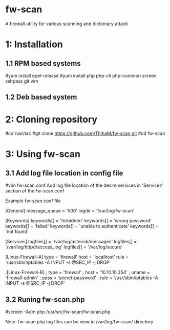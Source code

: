 # fw-scan
A firewall utility for various scanning and dictionary attack

1: Installation
===============

1.1 RPM based systems
---------------------
#yum install epel-release
#yum install php php-cli php-common screen sshpass git vim

1.2 Deb based system
--------------------

2: Cloning repository
======================
#cd /usr/src
#git clone https://github.com/ThihaM/fw-scan.git
#cd fw-scan

3: Using fw-scan
================

3.1 Add log file location in config file
----------------------------------------
#vim fw-scan.conf
Add log file location of the desire services in 'Services' section of the fw-scan.conf

Example fw-scan.conf file

[General]
 message_queue = '500'
 logdir = '/var/log/fw-scan'
 
[Keywords]
 keywords[] = 'forbidden'
 keywords[] = 'wrong password'
 keywords[] = 'failed'
 keywords[] = 'unable to authenticate'
 keywords[] = 'not found'
 
[Services]
 logfiles[] = '/var/log/asterisk/messages'
 logfiles[] = '/var/log/httpd/access_log'
 logfiles[] = '/var/log/secure'

[Linux-Firewall-A]
 type = 'firewall'
 host = 'localhost'
 rule = '/usr/sbin/iptables -A INPUT -s @SRC_IP -j DROP'

;[Linux-Firewall-B]
; type  = 'firewall'
; host  = '10.10.10.254'
; uname = 'firewall-admin'
; pass  = 'secret-password'
; rule  = '/usr/sbin/iptables -A INPUT -s @SRC_IP -j DROP'

3.2 Runing fw-scan.php
----------------------
#screen -Adm php /usr/src/fw-scan/fw-scan.php

Note: fw-scan.php log files can be view in /var/log/fw-scan/ directory

